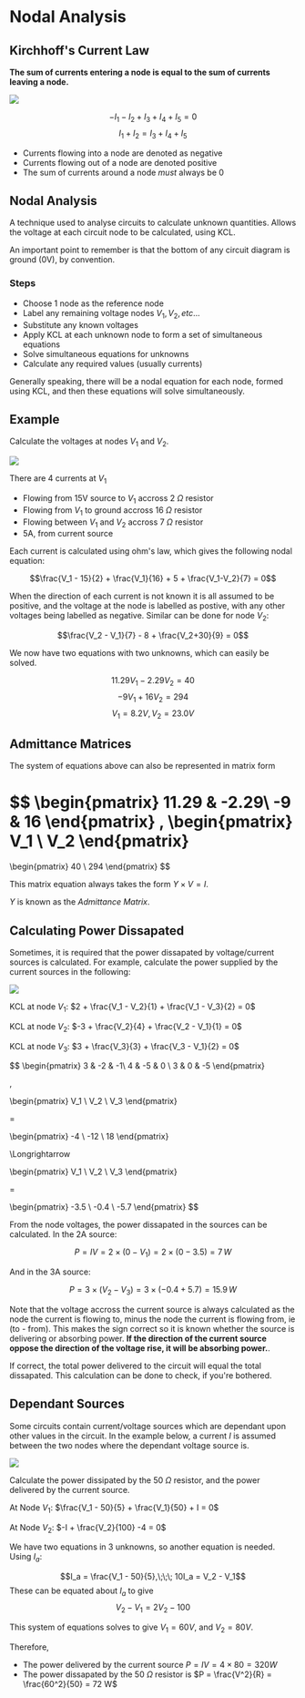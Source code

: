 # Nodal Analysis

## Kirchhoff's Current Law
**The sum of currents entering a node is equal to the sum of currents leaving a node.**

![](img/kcl.png)

$$ -I_1 -I_2 + I_3 + I_4 + I_5 = 0 $$
$$ I_1 + I_2 = I_3 + I_4 + I_5 $$

- Currents flowing into a node are denoted as negative
- Currents flowing out of a node are denoted positive
- The sum of currents around a node *must* always be 0

## Nodal Analysis
A technique used to analyse circuits to calculate unknown quantities. Allows the voltage at each circuit node to be calculated, using KCL.

An important point to remember is that the bottom of any circuit diagram is ground (0V), by convention.

### Steps

- Choose 1 node as the reference node
- Label any remaining voltage nodes $V_1, V_2, etc...$
- Substitute any known voltages
- Apply KCL at each unknown node to form a set of simultaneous equations
- Solve simultaneous equations for unknowns
- Calculate any required values (usually currents)

Generally speaking, there will be a nodal equation for each node, formed using KCL, and then these equations will solve simultaneously.

## Example 
Calculate the voltages at nodes $V_1$ and $V_2$.

![](./img/nodal-example-1.png)

There are 4 currents at $V_1$
- Flowing from 15V source to $V_1$ accross 2 $\Omega$ resistor
- Flowing from $V_1$ to ground accross 16 $\Omega$ resistor
- Flowing between $V_1$ and $V_2$ accross 7 $\Omega$ resistor
- 5A, from current source

Each current is calculated using ohm's law, which gives the following nodal equation:

$$\frac{V_1 - 15}{2} + \frac{V_1}{16} + 5 + \frac{V_1-V_2}{7} = 0$$

When the direction of each current is not known it is all assumed to be positive, and the voltage at the node is labelled as postive, with any other voltages being labelled as negative.  Similar can be done for node $V_2$:

$$\frac{V_2 - V_1}{7} - 8 + \frac{V_2+30}{9} = 0$$

We now have two equations with two unknowns, which can easily be solved.

$$11.29 V_1 - 2.29 V_2 = 40$$
$$-9 V_1 + 16 V_2 = 294$$
$$ V_1 = 8.2V , V_2 = 23.0V$$


## Admittance Matrices

The system of equations above can also be represented in matrix form

$$
\begin{pmatrix}
11.29 & -2.29\\
-9 & 16
\end{pmatrix}
\,
\begin{pmatrix}
V_1 \\ V_2
\end{pmatrix}
= 
\begin{pmatrix}
40 \\ 294
\end{pmatrix}
$$

This matrix equation always takes the form $Y \times V = I$.

$Y$ is known as the *Admittance Matrix*.

## Calculating Power Dissapated
Sometimes, it is required that the power dissapated by voltage/current sources is calculated. For example, calculate the power supplied by the current sources in the following:

![](img/example-2.png)

KCL at node $V_1$: $2 + \frac{V_1 - V_2}{1} + \frac{V_1 - V_3}{2} = 0$

KCL at node $V_2$: $-3 + \frac{V_2}{4} + \frac{V_2 - V_1}{1} = 0$

KCL at node $V_3$: $3 + \frac{V_3}{3} + \frac{V_3 - V_1}{2} = 0$


$$
\begin{pmatrix}
3 & -2 & -1\\
4 & -5 & 0 \\
3 & 0 & -5
\end{pmatrix}

\,

\begin{pmatrix}
V_1 \\ V_2 \\ V_3
\end{pmatrix}

= 

\begin{pmatrix}
-4 \\ -12 \\ 18
\end{pmatrix}

\Longrightarrow

\begin{pmatrix}
V_1 \\ V_2 \\ V_3
\end{pmatrix}

= 

\begin{pmatrix}
-3.5 \\ -0.4 \\ -5.7
\end{pmatrix}
$$

From the node voltages, the power dissapated in the sources can be calculated. In the 2A source:

$$ P = IV = 2 \times (0 - V_1) = 2 \times  (0 - 3.5) = 7 \, W$$

And in the 3A source:

$$ P = 3 \times (V_2 - V_3) = 3 \times (-0.4 + 5.7) = 15.9 \, W$$

Note that the voltage accross the current source is always calculated as the node the current is flowing to, minus the node the current is flowing from, ie (to - from). This makes the sign correct so it is known whether the source is delivering or absorbing power. **If the direction of the current source oppose the direction of the voltage rise, it will be absorbing power.**.

If correct, the total power delivered to the circuit will equal the total dissapated. This calculation can be done to check, if you're bothered.

## Dependant Sources
Some circuits contain current/voltage sources which are dependant upon other values in the circuit. In the example below, a current $I$ is assumed between the two nodes where the dependant voltage source is.

![](img/example-3.png)

Calculate the power dissipated by the 50 $\Omega$ resistor, and the power delivered by the current source.

At Node $V_1$: $\frac{V_1 - 50}{5} + \frac{V_1}{50} + I = 0$

At Node $V_2$: $-I + \frac{V_2}{100} -4 = 0$

We have two equations in 3 unknowns, so another equation is needed. Using $I_a$:

$$I_a = \frac{V_1 - 50}{5},\;\;\; 10I_a = V_2 - V_1$$
These can be equated about $I_a$ to give
$$V_2 - V_1 = 2V_2 - 100$$

This system of equations solves to give $V_1 = 60 V$, and $V_2 = 80 V$.

Therefore,
- The power delivered by the current source $P = IV = 4 \times 80 = 320 W$
- The power dissapated by the 50 $\Omega$ resistor is $P = \frac{V^2}{R} = \frac{60^2}{50} = 72 W$